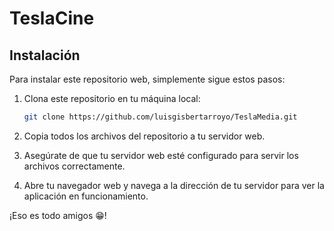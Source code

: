# TeslaCine

## Instalación

Para instalar este repositorio web, simplemente sigue estos pasos:

1. Clona este repositorio en tu máquina local:
    ```bash
    git clone https://github.com/luisgisbertarroyo/TeslaMedia.git
    ```

2. Copia todos los archivos del repositorio a tu servidor web.

3. Asegúrate de que tu servidor web esté configurado para servir los archivos correctamente.

4. Abre tu navegador web y navega a la dirección de tu servidor para ver la aplicación en funcionamiento.

¡Eso es todo amigos 😁!